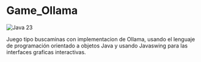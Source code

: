 # Game_Ollama
![Java 23](Java-logo.png)
 
 Juego tipo buscaminas con implementacion de Ollama, usando el lenguaje de programación orientado a objetos Java y usando Javaswing para las interfaces graficas interactivas. 
